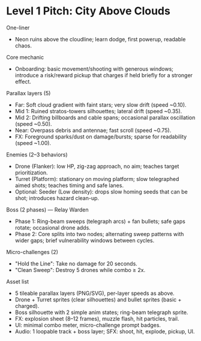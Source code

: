 # Level 1 Pitch: City Above Clouds

One-liner
- Neon ruins above the cloudline; learn dodge, first powerup, readable chaos.

Core mechanic
- Onboarding: basic movement/shooting with generous windows; introduce a risk/reward pickup that charges if held briefly for a stronger effect.

Parallax layers (5)
- Far: Soft cloud gradient with faint stars; very slow drift (speed ~0.10).
- Mid 1: Ruined stratos-towers silhouettes; lateral drift (speed ~0.35).
- Mid 2: Drifting billboards and cable spans; occasional parallax oscillation (speed ~0.50).
- Near: Overpass debris and antennae; fast scroll (speed ~0.75).
- FX: Foreground sparks/dust on damage/bursts; sparse for readability (speed ~1.00).

Enemies (2–3 behaviors)
- Drone (Flanker): low HP, zig-zag approach, no aim; teaches target prioritization.
- Turret (Platform): stationary on moving platform; slow telegraphed aimed shots; teaches timing and safe lanes.
- Optional: Seeder (Low density): drops slow homing seeds that can be shot; introduces hazard clean-up.

Boss (2 phases) — Relay Warden
- Phase 1: Ring-beam sweeps (telegraph arcs) + fan bullets; safe gaps rotate; occasional drone adds.
- Phase 2: Core splits into two nodes; alternating sweep patterns with wider gaps; brief vulnerability windows between cycles.

Micro-challenges (2)
- "Hold the Line": Take no damage for 20 seconds.
- "Clean Sweep": Destroy 5 drones while combo ≥ 2x.

Asset list
- 5 tileable parallax layers (PNG/SVG), per-layer speeds as above.
- Drone + Turret sprites (clear silhouettes) and bullet sprites (basic + charged).
- Boss silhouette with 2 simple anim states; ring-beam telegraph sprite.
- FX: explosion sheet (8–12 frames), muzzle flash, hit particles, trail.
- UI: minimal combo meter, micro-challenge prompt badges.
- Audio: 1 loopable track + boss layer; SFX: shoot, hit, explode, pickup, UI.
